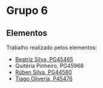 # Grupo 6

## Elementos

Trabalho realizado pelos elementos:

- [Beatriz Silva, PG45465](https://github.com/beatrizsilva16)
- Quitéria Pinheiro, PG45968
- [Rúben Silva, PG44580](https://github.com/RubenPTFCP)
- [Tiago Oliveria, P45476](https://github.com/Malavita02)

